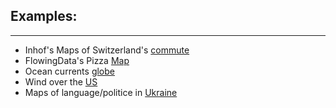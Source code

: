 ## Examples:

***

* Inhof's Maps of Switzerland's [commute](images/o33.jpg)
* FlowingData's Pizza [Map](images/pizza-all-map-2c.png)
* Ocean currents [globe](http://earth.nullschool.net/#current/ocean/surface/currents/)
* Wind over the [US](http://hint.fm/wind/)
* Maps of language/politice in [Ukraine](images/ukraine-map-composite.jpg)
